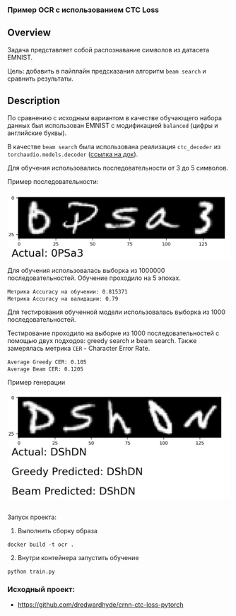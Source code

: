 ### Пример OCR с использованием CTC Loss

## Overview

Задача представляет собой распознавание символов из датасета EMNIST.

Цель: добавить в пайплайн предсказания алгоритм `beam search` и сравнить результаты.

## Description

По сравнению с исходным вариантом в качестве обучающего набора данных был использован EMNIST с модификацией `balanced` (цифры и английские буквы).

В качестве `beam search` была использована реализация `ctc_decoder` из `torchaudio.models.decoder` ([ссылка на док](https://pytorch.org/audio/main/generated/torchaudio.models.decoder.ctc_decoder.html#torchaudio.models.decoder.ctc_decoder)).

Для обучения использовались последовательности от 3 до 5 символов.

Пример последовательности:

![example](docs/example.png)

Для обучения использовалась выборка из 1000000 последовательностей. Обучение проходило на 5 эпохах. 

```
Метрика Accuracy на обучении: 0.815371
Метрика Accuracy на валидации: 0.79
```

Для тестирования обученной модели использовалась выборка из 1000 последовательностей.

Тестирование проходило на выборке из 1000 последовательностей с помощью двух подходов: greedy search и beam search. Также замерялась метрика `CER` - Character Error Rate.

```
Average Greedy CER: 0.105
Average Beam CER: 0.1205
```

Пример генерации

![test_example](docs/test_example.png)


##

Запуск проекта:
1. Выполнить сборку образа
```
docker build -t ocr .
```
2. Внутри контейнера запустить обучение
```
python train.py
```

### Исходный проект:
* https://github.com/dredwardhyde/crnn-ctc-loss-pytorch